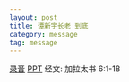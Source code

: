 ```yaml
---
layout: post
title: 谭新宇长老 到底
category: message
tag: message
---
```


[录音](https://drive.google.com/file/d/1Hiodhz3PgXkMT2NF7QLfuPV-JLRkkGWu/view?usp=sharing) [PPT](https://drive.google.com/file/d/1fuiOhQ5RWEk-_lkfHbk5Yx3u6O8-T030/view?usp=sharing) 经文: 加拉太书 6:1-18

